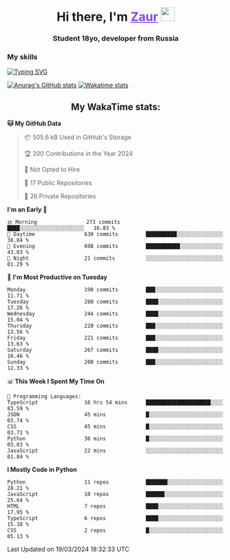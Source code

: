 <h1 align="center">
    Hi there, I'm 
    <a href="https://t.me/skyguy" target="_blank" style="color: #8C43EA">Zaur</a>
    <img src="https://github.com/blackcater/blackcater/raw/main/images/Hi.gif" height="32">
</h1>

<h3 align="center">
    Student 18yo, developer from Russia
</h3>  

### **My skills**
[![Typing SVG](https://readme-typing-svg.herokuapp.com?font=Oxanium&duration=3000&pause=1500&color=8C43EA&height=30&lines=Python:+FastAPI,+Flask,+Aiogram,+Telethon;SQL:+PostgreSQL,+SQLite;JavaScript/TypeScript:+React.js;HTML+(PUG),+CSS+(SCSS))](https://git.io/typing-svg)

[![Anurag's GitHub stats](https://github-readme-stats.vercel.app/api?username=mrskyguy&hide_title=true&count_private=true&show_icons=true&title_color=8C43EA&icon_color=BE57EA&bg_color=30,191919,341b56&text_color=B1B1B1&border_radius=10&hide_border=true)](https://github.com/anuraghazra/github-readme-stats)
[![Wakatime stats](https://github-readme-stats.vercel.app/api/wakatime?username=skyguy&hide_title=true&show_icons=true&title_color=8C43EA&icon_color=BE57EA&bg_color=30,191919,341b56&text_color=B1B1B1&border_radius=10&hide_border=true)](https://github.com/anuraghazra/github-readme-stats)


<h2 align="center"> My WakaTime stats: </h2>

<!--START_SECTION:waka-->
**🐱 My GitHub Data** 

> 📦 505.6 kB Used in GitHub's Storage 
 > 
> 🏆 200 Contributions in the Year 2024
 > 
> 🚫 Not Opted to Hire
 > 
> 📜 17 Public Repositories 
 > 
> 🔑 26 Private Repositories 
 > 
**I'm an Early 🐤** 

```text
🌞 Morning                273 commits         ████░░░░░░░░░░░░░░░░░░░░░   16.83 % 
🌆 Daytime                630 commits         ██████████░░░░░░░░░░░░░░░   38.84 % 
🌃 Evening                698 commits         ███████████░░░░░░░░░░░░░░   43.03 % 
🌙 Night                  21 commits          ░░░░░░░░░░░░░░░░░░░░░░░░░   01.29 % 
```
📅 **I'm Most Productive on Tuesday** 

```text
Monday                   190 commits         ███░░░░░░░░░░░░░░░░░░░░░░   11.71 % 
Tuesday                  280 commits         ████░░░░░░░░░░░░░░░░░░░░░   17.26 % 
Wednesday                244 commits         ████░░░░░░░░░░░░░░░░░░░░░   15.04 % 
Thursday                 220 commits         ███░░░░░░░░░░░░░░░░░░░░░░   13.56 % 
Friday                   221 commits         ███░░░░░░░░░░░░░░░░░░░░░░   13.63 % 
Saturday                 267 commits         ████░░░░░░░░░░░░░░░░░░░░░   16.46 % 
Sunday                   200 commits         ███░░░░░░░░░░░░░░░░░░░░░░   12.33 % 
```


📊 **This Week I Spent My Time On** 

```text
💬 Programming Languages: 
TypeScript               16 hrs 54 mins      █████████████████████░░░░   83.59 % 
JSON                     45 mins             █░░░░░░░░░░░░░░░░░░░░░░░░   03.74 % 
CSS                      45 mins             █░░░░░░░░░░░░░░░░░░░░░░░░   03.71 % 
Python                   36 mins             █░░░░░░░░░░░░░░░░░░░░░░░░   03.03 % 
JavaScript               22 mins             ░░░░░░░░░░░░░░░░░░░░░░░░░   01.84 % 
```

**I Mostly Code in Python** 

```text
Python                   11 repos            ███████░░░░░░░░░░░░░░░░░░   28.21 % 
JavaScript               10 repos            ██████░░░░░░░░░░░░░░░░░░░   25.64 % 
HTML                     7 repos             ████░░░░░░░░░░░░░░░░░░░░░   17.95 % 
TypeScript               6 repos             ████░░░░░░░░░░░░░░░░░░░░░   15.38 % 
CSS                      2 repos             █░░░░░░░░░░░░░░░░░░░░░░░░   05.13 % 
```




 Last Updated on 19/03/2024 18:32:33 UTC
<!--END_SECTION:waka-->
